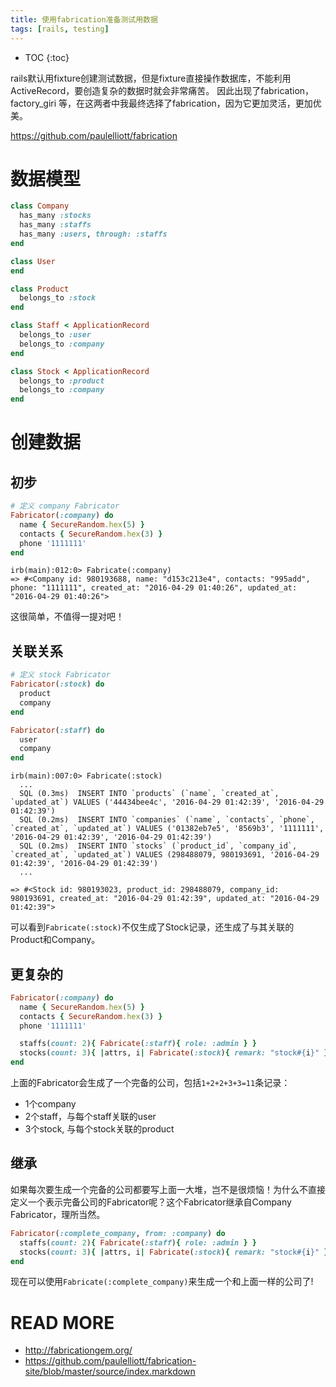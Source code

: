 ```yaml
---
title: 使用fabrication准备测试用数据
tags: [rails, testing]
---
```


* TOC
{:toc}

rails默认用fixture创建测试数据，但是fixture直接操作数据库，不能利用ActiveRecord，要创造复杂的数据时就会非常痛苦。
因此出现了fabrication， factory_giri 等，在这两者中我最终选择了fabrication，因为它更加灵活，更加优美。

<https://github.com/paulelliott/fabrication>

# 数据模型
```ruby
class Company
  has_many :stocks
  has_many :staffs
  has_many :users, through: :staffs
end
```
```ruby
class User
end
```
```ruby
class Product
  belongs_to :stock
end
```

```ruby
class Staff < ApplicationRecord
  belongs_to :user
  belongs_to :company
end
```
```ruby
class Stock < ApplicationRecord
  belongs_to :product
  belongs_to :company
end
```

# 创建数据

## 初步

```ruby
# 定义 company Fabricator
Fabricator(:company) do
  name { SecureRandom.hex(5) }
  contacts { SecureRandom.hex(3) }
  phone '1111111'
end
```
```shell
irb(main):012:0> Fabricate(:company)
=> #<Company id: 980193688, name: "d153c213e4", contacts: "995add", phone: "1111111", created_at: "2016-04-29 01:40:26", updated_at: "2016-04-29 01:40:26">
```

这很简单，不值得一提对吧！

## 关联关系

```ruby
# 定义 stock Fabricator
Fabricator(:stock) do
  product
  company
end
```

```ruby
Fabricator(:staff) do
  user
  company
end
```

```shell
irb(main):007:0> Fabricate(:stock)
  ...
  SQL (0.3ms)  INSERT INTO `products` (`name`, `created_at`, `updated_at`) VALUES ('44434bee4c', '2016-04-29 01:42:39', '2016-04-29 01:42:39')
  SQL (0.2ms)  INSERT INTO `companies` (`name`, `contacts`, `phone`, `created_at`, `updated_at`) VALUES ('01382eb7e5', '8569b3', '1111111', '2016-04-29 01:42:39', '2016-04-29 01:42:39')
  SQL (0.2ms)  INSERT INTO `stocks` (`product_id`, `company_id`, `created_at`, `updated_at`) VALUES (298488079, 980193691, '2016-04-29 01:42:39', '2016-04-29 01:42:39')
  ...

=> #<Stock id: 980193023, product_id: 298488079, company_id: 980193691, created_at: "2016-04-29 01:42:39", updated_at: "2016-04-29 01:42:39">
```

可以看到`Fabricate(:stock)`不仅生成了Stock记录，还生成了与其关联的Product和Company。

## 更复杂的

```ruby
Fabricator(:company) do
  name { SecureRandom.hex(5) }
  contacts { SecureRandom.hex(3) }
  phone '1111111'

  staffs(count: 2){ Fabricate(:staff){ role: :admin } }
  stocks(count: 3){ |attrs, i| Fabricate(:stock){ remark: "stock#{i}" } }
end
```

上面的Fabricator会生成了一个完备的公司，包括`1+2+2+3+3=11`条记录：

  - 1个company
  - 2个staff，与每个staff关联的user
  - 3个stock, 与每个stock关联的product

## 继承

如果每次要生成一个完备的公司都要写上面一大堆，岂不是很烦恼！为什么不直接定义一个表示完备公司的Fabricator呢？这个Fabricator继承自Company Fabricator，理所当然。

```ruby
Fabricator(:complete_company, from: :company) do
  staffs(count: 2){ Fabricate(:staff){ role: :admin } }
  stocks(count: 3){ |attrs, i| Fabricate(:stock){ remark: "stock#{i}" } }
end
```

现在可以使用`Fabricate(:complete_company)`来生成一个和上面一样的公司了!

# READ MORE

* <http://fabricationgem.org/>
* <https://github.com/paulelliott/fabrication-site/blob/master/source/index.markdown>
